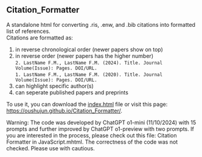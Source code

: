 ## Citation_Formatter
A standalone html for converting .ris, .enw, and .bib citations into formatted list of references.   
Citations are formatted as:
  1. in reverse chronological order (newer papers show on top)
  2. in reverse order (newer papers has the higher number)    
`2. LastName F.M., LastName F.M. (2024). Title. Journal Volume(Issue): Pages. DOI/URL.`   
`1. LastName F.M., LastName F.M. (2020). Title. Journal Volume(Issue): Pages. DOI/URL.`
  3. can highlight specific author(s)
  4. can seperate published papers and preprints
   
To use it, you can download the [index.html](https://github.com/oushujun/Citation_Formatter/blob/main/index.html) file or visit this page: https://oushujun.github.io/Citation_Formatter/.

Warning: The code was developed by ChatGPT o1-mini (11/10/2024) with 15 prompts and further improved by ChatGPT o1-preview with two prompts. If you are interested in the process, please check out this file: Citation Formatter in JavaScript.mhtml. The correctness of the code was not checked. Please use with cautious.   
